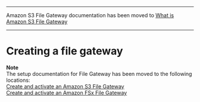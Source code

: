 --------

Amazon S3 File Gateway documentation has been moved to [What is Amazon S3 File Gateway](https://docs.aws.amazon.com/filegateway/latest/files3/WhatIsStorageGateway.html)

--------

# Creating a file gateway<a name="create-file-gateway"></a>

**Note**  
The setup documentation for File Gateway has been moved to the following locations:  
[Create and activate an Amazon S3 File Gateway](https://docs.aws.amazon.com/filegateway/latest/files3/create-gateway-file.html)  
[Create and activate an Amazon FSx File Gateway](https://docs.aws.amazon.com/filegateway/latest/filefsxw/create-gateway-file.html)